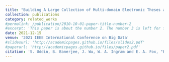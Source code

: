 ```yaml
---
title: "Building A Large Collection of Multi-domain Electronic Theses and Dissertations"
collection: publications
category: related_works
#permalink: /publication/2010-10-01-paper-title-number-2
#excerpt: 'This paper is about the number 2. The number 3 is left for future work.'
date: 2021-12-15
venue: '2021 IEEE International Conference on Big Data'
#slidesurl: 'http://academicpages.github.io/files/slides2.pdf'
#paperurl: 'http://academicpages.github.io/files/paper2.pdf'
citation: 'S. Uddin, B. Banerjee, J. Wu, W. A. Ingram and E. A. Fox, "Building A Large Collection of Multi-domain Electronic Theses and Dissertations," 2021 IEEE International Conference on Big Data (Big Data), Orlando, FL, USA, 2021, pp. 6043-6045, doi: 10.1109/BigData52589.2021.9672058.'
---
```

